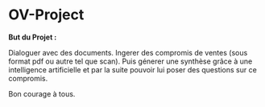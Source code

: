 # OV-Project

**But du Projet :**

Dialoguer avec des documents. Ingerer des compromis de ventes (sous format pdf ou autre tel que scan). Puis génerer une synthèse grâce à une intelligence artificielle et par la suite pouvoir lui poser des questions sur ce compromis.

Bon courage à tous.
